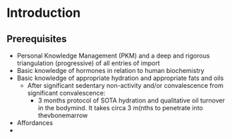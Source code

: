 # Introduction #

## Prerequisites ##

* Personal Knowledge Management (PKM) and a deep and rigorous triangulation (progressive) of all entries of import
* Basic knowledge of hormones in relation to human biochemistry
* Basic knowledge of appropriate hydration and appropriate fats and oils
  * After significant sedentary non-activity and/or convalescence from significant convalescence:
      * 3 months protocol of SOTA hydration and qualitative oil turnover in the bodymind. It takes circa 3 m(nths to penetrate into thevbonemarrow
*  Affordances
*  
